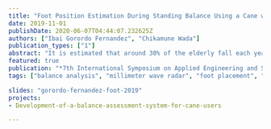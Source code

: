 ```yaml
---
title: "Foot Position Estimation During Standing Balance Using a Cane with Millimeter Wave Radar"
date: 2019-11-01
publishDate: 2020-06-07T04:44:07.232625Z
authors: ["Ibai Gorordo Fernandez", "Chikamune Wada"]
publication_types: ["1"]
abstract: "It is estimated that around 30% of the elderly fall each year worldwide. The use of assistive devices such as canes or walkers increases the stability of the elderly by increasing the area of the Base of Support. However, the fall rate of assistive device users is similar or even higher than of non-device users. Feet position while standing has been found to be a relevant indicator of postural instability in elderly patients. Therefore, the objective of this research is to develop a sensor system that can measure the feet position of cane users during standing balance. The proposed system could be used for balance training of cane users by providing feedback about their stability level in real time. Previous studies used pressure plates or camera-based systems, such as using the Microsoft Kinect, to estimate the position of the feet during standing balance. However, these systems have various limitations. On the one hand, pressure plates are not affordable due to its high price. On the other hand, current camera-based systems do not work well for assistive device users because these systems cannot detect the position of the assistive devices. In this research, we present an instrumented cane with a millimeter wave radar (AWR1642, Texas Instruments) that can estimate the position of the feet with respect to the position of the tip of the cane. The system was tested in an experiment where 2 young subjects stand for 3 seconds while using a cane in 9 different foot positions. The proposed system was able to estimate the foot position with an RMSE value of 29.92 mm. Although this result is better than the 10 cm average error obtained in similar studies using the Microsoft Kinect, the proposed system requires further improvement to also measure the foot position for other activities such as walking or sit to stand motion."
featured: true
publication: "*7th International Symposium on Applied Engineering and Sciences (SAES2019)*"
tags: ["balance analysis", "millimeter wave radar", "foot placement", "falls"]

slides: "gorordo-fernandez-foot-2019"
projects:
- Development-of-a-balance-assessment-system-for-cane-users

---
```


